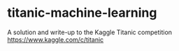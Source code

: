 # titanic-machine-learning
A solution and write-up to the Kaggle Titanic competition https://www.kaggle.com/c/titanic

